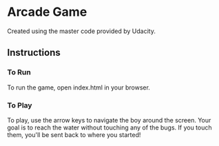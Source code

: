 # Arcade Game
Created using the master code provided by Udacity. 

## Instructions
### To Run
To run the game, open index.html in your browser. 

### To Play
To play, use the arrow keys to navigate the boy around the screen. Your goal is to reach the water without touching any of the bugs. If you touch them, you'll be sent back to where you started!
